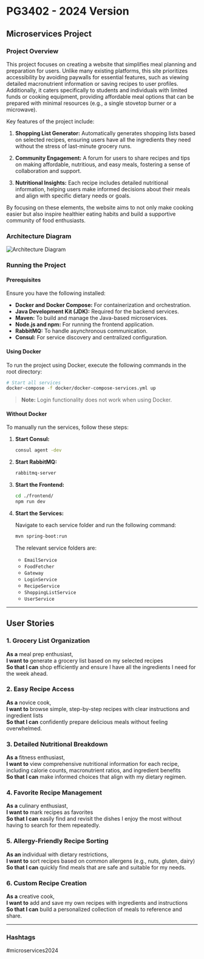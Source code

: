 # PG3402 - 2024 Version

## Microservices Project

### Project Overview
This project focuses on creating a website that simplifies meal planning and preparation for users. Unlike many existing platforms, this site prioritizes accessibility by avoiding paywalls for essential features, such as viewing detailed macronutrient information or saving recipes to user profiles. Additionally, it caters specifically to students and individuals with limited funds or cooking equipment, providing affordable meal options that can be prepared with minimal resources (e.g., a single stovetop burner or a microwave).

Key features of the project include:

1. **Shopping List Generator:** Automatically generates shopping lists based on selected recipes, ensuring users have all the ingredients they need without the stress of last-minute grocery runs.

2. **Community Engagement:** A forum for users to share recipes and tips on making affordable, nutritious, and easy meals, fostering a sense of collaboration and support.

3. **Nutritional Insights:** Each recipe includes detailed nutritional information, helping users make informed decisions about their meals and align with specific dietary needs or goals.

By focusing on these elements, the website aims to not only make cooking easier but also inspire healthier eating habits and build a supportive community of food enthusiasts.

### Architecture Diagram
![Architecture Diagram](https://github.com/user-attachments/assets/99f9bf73-d143-4cde-9c2d-a1e96e16eb66)

### Running the Project

#### Prerequisites
Ensure you have the following installed:
- **Docker and Docker Compose:** For containerization and orchestration.
- **Java Development Kit (JDK):** Required for the backend services.
- **Maven:** To build and manage the Java-based microservices.
- **Node.js and npm:** For running the frontend application.
- **RabbitMQ:** To handle asynchronous communication.
- **Consul:** For service discovery and centralized configuration.

#### Using Docker
To run the project using Docker, execute the following commands in the root directory:

```bash
# Start all services
docker-compose -f docker/docker-compose-services.yml up
```

> **Note:** Login functionality does not work when using Docker.

#### Without Docker
To manually run the services, follow these steps:

1. **Start Consul:**

   ```bash
   consul agent -dev
   ```

2. **Start RabbitMQ:**

   ```bash
   rabbitmq-server
   ```

3. **Start the Frontend:**

   ```bash
   cd ./frontend/
   npm run dev
   ```

4. **Start the Services:**

   Navigate to each service folder and run the following command:

   ```bash
   mvn spring-boot:run
   ```

   The relevant service folders are:
   - `EmailService`
   - `FoodFetcher`
   - `Gateway`
   - `LoginService`
   - `RecipeService`
   - `ShoppingListService`
   - `UserService`

---

## User Stories

### 1. Grocery List Organization
**As a** meal prep enthusiast,  
**I want to** generate a grocery list based on my selected recipes  
**So that I can** shop efficiently and ensure I have all the ingredients I need for the week ahead.

### 2. Easy Recipe Access
**As a** novice cook,  
**I want to** browse simple, step-by-step recipes with clear instructions and ingredient lists  
**So that I can** confidently prepare delicious meals without feeling overwhelmed.

### 3. Detailed Nutritional Breakdown
**As a** fitness enthusiast,  
**I want to** view comprehensive nutritional information for each recipe, including calorie counts, macronutrient ratios, and ingredient benefits  
**So that I can** make informed choices that align with my dietary regimen.

### 4. Favorite Recipe Management
**As a** culinary enthusiast,  
**I want to** mark recipes as favorites  
**So that I can** easily find and revisit the dishes I enjoy the most without having to search for them repeatedly.

### 5. Allergy-Friendly Recipe Sorting
**As an** individual with dietary restrictions,  
**I want to** sort recipes based on common allergens (e.g., nuts, gluten, dairy)  
**So that I can** quickly find meals that are safe and suitable for my needs.

### 6. Custom Recipe Creation
**As a** creative cook,  
**I want to** add and save my own recipes with ingredients and instructions  
**So that I can** build a personalized collection of meals to reference and share.

---

### Hashtags
#microservices2024

